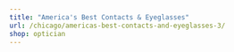 ```yaml
---
title: "America's Best Contacts & Eyeglasses"
url: /chicago/americas-best-contacts-and-eyeglasses-3/
shop: optician
---
```

